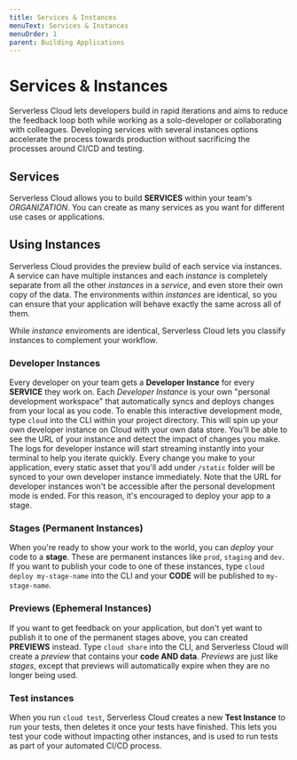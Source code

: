 ```yaml
---
title: Services & Instances
menuText: Services & Instances
menuOrder: 1
parent: Building Applications
---
```


# Services & Instances

Serverless Cloud lets developers build in rapid iterations and aims to reduce the feedback loop both while working as a solo-developer or collaborating with colleagues. Developing services with several instances options accelerate the process towards production without sacrificing the processes around CI/CD and testing. 

## Services

Serverless Cloud allows you to build **SERVICES** within your team's _ORGANIZATION_. You can create as many services as you want for different use cases or applications.

## Using Instances

Serverless Cloud provides the preview build of each service via instances. A service can have multiple instances and each _instance_ is completely separate from all the other _instances_ in a _service_, and even store their own copy of the data. The environments within _instances_ are identical, so you can ensure that your application will behave exactly the same across all of them.

While _instance_ enviroments are identical, Serverless Cloud lets you classify instances to complement your workflow.

### Developer Instances

Every developer on your team gets a **Developer Instance** for every **SERVICE** they work on. Each _Developer Instance_ is your own "personal development workspace" that automatically syncs and deploys changes from your local as you code. To enable this interactive development mode, type `cloud` into the CLI within your project directory. This will spin up your own developer instance on Cloud with your own data store. You'll be able to see the URL of your instance and detect the impact of changes you make. The logs for developer instance will start streaming instantly into your terminal to help you iterate quickly. Every change you make to your application, every static asset that you'll add under `/static` folder will be synced to your own developer instance immediately. Note that the URL for developer instances won't be accessible after the personal development mode is ended. For this reason, it's encouraged to deploy your app to a stage. 

### Stages (Permanent Instances)

When you're ready to show your work to the world, you can _deploy_ your code to a **stage**. These are permanent instances like `prod`, `staging` and `dev`. If you want to publish your code to one of these instances, type `cloud deploy my-stage-name` into the CLI and your **CODE** will be published to `my-stage-name`.

### Previews (Ephemeral Instances)

If you want to get feedback on your application, but don't yet want to publish it to one of the permanent stages above, you can created **PREVIEWS** instead. Type `cloud share` into the CLI, and Serverless Cloud will create a _preview_ that contains your **code AND data**. _Previews_ are just like _stages_, except that previews will automatically expire when they are no longer being used.

### Test instances

When you run `cloud test`, Serverless Cloud creates a new **Test Instance** to run your tests, then deletes it once your tests have finished. This lets you test your code without impacting other instances, and is used to run tests as part of your automated CI/CD process.




